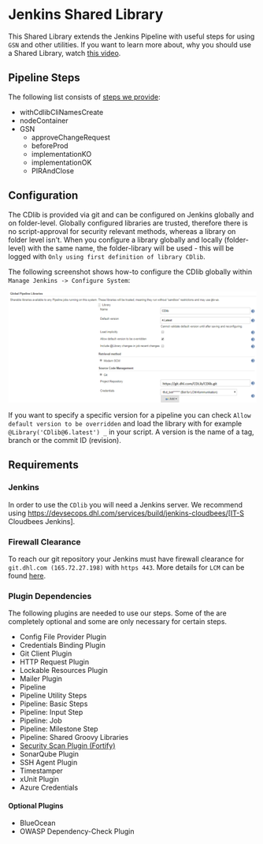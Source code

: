# Jenkins Shared Library
This Shared Library extends the Jenkins Pipeline with useful steps for using `GSN`
and other utilities. If you want to learn more about, why you should use a Shared Library, watch [this video](https://www.youtube.com/watch?v=FXoW3HP1ebk).

## Pipeline Steps
The following list consists of [steps we provide](vars/README.md):
- withCdlibCliNamesCreate
- nodeContainer
- GSN
  - approveChangeRequest
  - beforeProd
  - implementationKO
  - implementationOK
  - PIRAndClose

## Configuration
The CDlib is provided via git and can be configured on Jenkins globally and on folder-level. 
Globally configured libraries are trusted, therefore there is no script-approval for security relevant methods, whereas a library on folder level isn't.
When you configure a library globally and locally (folder-level) with the same name,  the folder-library will be used - this will be logged with `Only using first definition of library CDlib`. 

The following screenshot shows how-to configure the CDlib globally within `Manage Jenkins -> Configure System`:

![global_config](confluence/release/Tutorials/img/jenkins_config_cdlib.png)
 

If you want to specify a specific version for a pipeline you can check `Allow default version to be overridden` and 
load the library with for example `@Library('CDlib@6.latest') _` in your script. 
A version is the name of a tag, branch or the commit ID (revision). 

## Requirements 
### Jenkins
In order to use the `CDlib` you will need a Jenkins server.
We recommend using https://devsecops.dhl.com/services/build/jenkins-cloudbees/[IT-S Cloudbees Jenkins].

### Firewall Clearance
To reach our git repository your Jenkins must have firewall clearance for `git.dhl.com (165.72.27.198)` with `https 443`. More details for `LCM` can be found [here](https://lcm.deutschepost.de/sf/sfmain/do/go/wiki14171).

### Plugin Dependencies
The following plugins are needed to use our steps.
Some of the are completely optional and some are only necessary for certain steps.
- Config File Provider Plugin
- Credentials Binding Plugin
- Git Client Plugin
- HTTP Request Plugin
- Lockable Resources Plugin
- Mailer Plugin
- Pipeline
- Pipeline Utility Steps
- Pipeline: Basic Steps
- Pipeline: Input Step
- Pipeline: Job
- Pipeline: Milestone Step
- Pipeline: Shared Groovy Libraries
- [Security Scan Plugin (Fortify)](https://lcm.deutschepost.de/sf/go/wiki15743)
- SonarQube Plugin
- SSH Agent Plugin
- Timestamper
- xUnit Plugin
- Azure Credentials

#### Optional Plugins
- BlueOcean
- OWASP Dependency-Check Plugin
